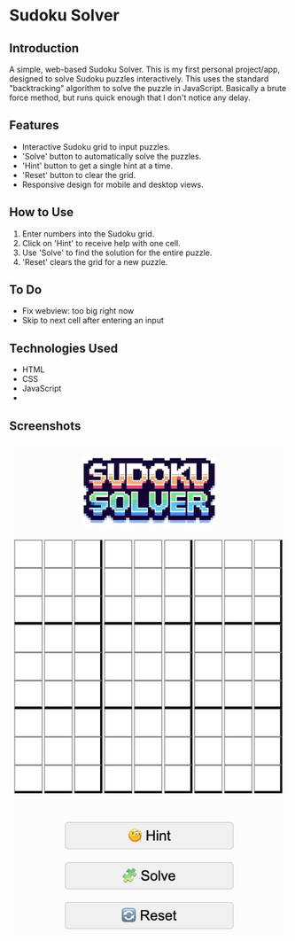 # Sudoku Solver

## Introduction
A simple, web-based Sudoku Solver. This is my first personal project/app, designed to solve Sudoku puzzles interactively. This uses the standard "backtracking" algorithm to solve the puzzle in JavaScript. Basically a brute force method, but runs quick enough that I don't notice any delay.

## Features
- Interactive Sudoku grid to input puzzles.
- 'Solve' button to automatically solve the puzzles.
- 'Hint' button to get a single hint at a time.
- 'Reset' button to clear the grid.
- Responsive design for mobile and desktop views.

## How to Use
1. Enter numbers into the Sudoku grid.
2. Click on 'Hint' to receive help with one cell.
3. Use 'Solve' to find the solution for the entire puzzle.
4. 'Reset' clears the grid for a new puzzle.

## To Do
- Fix webview: too big right now
- Skip to next cell after entering an input

## Technologies Used
- HTML
- CSS
- JavaScript
- 
## Screenshots
![Screenshot](images/screenshot.png)